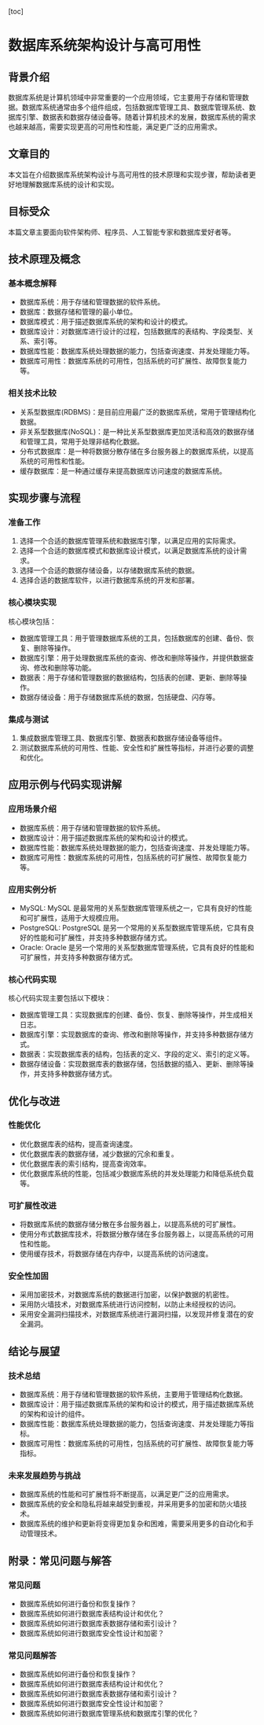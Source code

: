 
[toc]                    
                
                
数据库系统架构设计与高可用性
=================================

背景介绍
------------

数据库系统是计算机领域中非常重要的一个应用领域，它主要用于存储和管理数据。数据库系统通常由多个组件组成，包括数据库管理工具、数据库管理系统、数据库引擎、数据表和数据存储设备等。随着计算机技术的发展，数据库系统的需求也越来越高，需要实现更高的可用性和性能，满足更广泛的应用需求。

文章目的
----------

本文旨在介绍数据库系统架构设计与高可用性的技术原理和实现步骤，帮助读者更好地理解数据库系统的设计和实现。

目标受众
------------

本篇文章主要面向软件架构师、程序员、人工智能专家和数据库爱好者等。

技术原理及概念
------------------------

### 基本概念解释

* 数据库系统：用于存储和管理数据的软件系统。
* 数据库：数据存储和管理的最小单位。
* 数据库模式：用于描述数据库系统的架构和设计的模式。
* 数据库设计：对数据库进行设计的过程，包括数据库的表结构、字段类型、关系、索引等。
* 数据库性能：数据库系统处理数据的能力，包括查询速度、并发处理能力等。
* 数据库可用性：数据库系统的可用性，包括系统的可扩展性、故障恢复能力等。

### 相关技术比较

* 关系型数据库(RDBMS)：是目前应用最广泛的数据库系统，常用于管理结构化数据。
* 非关系型数据库(NoSQL)：是一种比关系型数据库更加灵活和高效的数据存储和管理工具，常用于处理非结构化数据。
* 分布式数据库：是一种将数据分散存储在多台服务器上的数据库系统，以提高系统的可用性和性能。
* 缓存数据库：是一种通过缓存来提高数据库访问速度的数据库系统。

实现步骤与流程
------------------------

### 准备工作

1. 选择一个合适的数据库管理系统和数据库引擎，以满足应用的实际需求。
2. 选择一个合适的数据库模式和数据库设计模式，以满足数据库系统的设计需求。
3. 选择一个合适的数据存储设备，以存储数据库系统的数据。
4. 选择合适的数据库软件，以进行数据库系统的开发和部署。

### 核心模块实现

核心模块包括：

* 数据库管理工具：用于管理数据库系统的工具，包括数据库的创建、备份、恢复、删除等操作。
* 数据库引擎：用于处理数据库系统的查询、修改和删除等操作，并提供数据查询、修改和删除等功能。
* 数据表：用于存储和管理数据的数据结构，包括表的创建、更新、删除等操作。
* 数据存储设备：用于存储数据库系统的数据，包括硬盘、闪存等。

### 集成与测试

1. 集成数据库管理工具、数据库引擎、数据表和数据存储设备等组件。
2. 测试数据库系统的可用性、性能、安全性和扩展性等指标，并进行必要的调整和优化。

应用示例与代码实现讲解
----------------------------------

### 应用场景介绍

* 数据库系统：用于存储和管理数据的软件系统。
* 数据库设计：用于描述数据库系统的架构和设计的模式。
* 数据库性能：数据库系统处理数据的能力，包括查询速度、并发处理能力等。
* 数据库可用性：数据库系统的可用性，包括系统的可扩展性、故障恢复能力等。

### 应用实例分析

* MySQL: MySQL 是最常用的关系型数据库管理系统之一，它具有良好的性能和可扩展性，适用于大规模应用。
* PostgreSQL: PostgreSQL 是另一个常用的关系型数据库管理系统，它具有良好的性能和可扩展性，并支持多种数据存储方式。
* Oracle: Oracle 是另一个常用的关系型数据库管理系统，它具有良好的性能和可扩展性，并支持多种数据存储方式。

### 核心代码实现

核心代码实现主要包括以下模块：

* 数据库管理工具：实现数据库的创建、备份、恢复、删除等操作，并生成相关日志。
* 数据库引擎：实现数据库的查询、修改和删除等操作，并支持多种数据存储方式。
* 数据表：实现数据库表的结构，包括表的定义、字段的定义、索引的定义等。
* 数据存储设备：实现数据库表的数据存储，包括数据的插入、更新、删除等操作，并支持多种数据存储方式。

优化与改进
----------------

### 性能优化

* 优化数据库表的结构，提高查询速度。
* 优化数据库表的数据存储，减少数据的冗余和重复。
* 优化数据库表的索引结构，提高查询效率。
* 优化数据库系统的性能，包括减少数据库系统的并发处理能力和降低系统负载等。

### 可扩展性改进

* 将数据库系统的数据存储分散在多台服务器上，以提高系统的可扩展性。
* 使用分布式数据库技术，将数据分散存储在多台服务器上，以提高系统的可用性和性能。
* 使用缓存技术，将数据存储在内存中，以提高系统的访问速度。

### 安全性加固

* 采用加密技术，对数据库系统的数据进行加密，以保护数据的机密性。
* 采用防火墙技术，对数据库系统进行访问控制，以防止未经授权的访问。
* 采用安全漏洞扫描技术，对数据库系统进行漏洞扫描，以发现并修复潜在的安全漏洞。

结论与展望
----------------

### 技术总结

* 数据库系统：用于存储和管理数据的软件系统，主要用于管理结构化数据。
* 数据库设计：用于描述数据库系统的架构和设计的模式，用于描述数据库系统的架构和设计的组件。
* 数据库性能：数据库系统处理数据的能力，包括查询速度、并发处理能力等指标。
* 数据库可用性：数据库系统的可用性，包括系统的可扩展性、故障恢复能力等指标。

### 未来发展趋势与挑战

* 数据库系统的性能和可扩展性将不断提高，以满足更广泛的应用需求。
* 数据库系统的安全和隐私将越来越受到重视，并采用更多的加密和防火墙技术。
* 数据库系统的维护和更新将变得更加复杂和困难，需要采用更多的自动化和手动管理技术。

附录：常见问题与解答
--------------------------------

### 常见问题

* 数据库系统如何进行备份和恢复操作？
* 数据库系统如何进行数据库表结构设计和优化？
* 数据库系统如何进行数据库表数据存储和索引设计？
* 数据库系统如何进行数据库安全性设计和加密？

### 常见问题解答

* 数据库系统如何进行备份和恢复操作？
* 数据库系统如何进行数据库表结构设计和优化？
* 数据库系统如何进行数据库表数据存储和索引设计？
* 数据库系统如何进行数据库安全性设计和加密？
* 数据库系统如何进行数据库管理系统和数据库引擎的优化？

